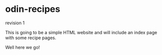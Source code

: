 # odin-recipes

revision 1

This is going to be a simple HTML website and will include an index page with some recipe pages.

Well here we go! 